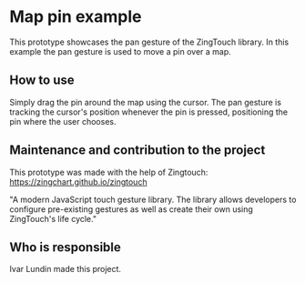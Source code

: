 # Map pin example
This prototype showcases the pan gesture of the ZingTouch library. In this example the pan gesture is used to move a pin over a map.

## How to use
Simply drag the pin around the map using the cursor. The pan gesture is tracking the cursor's position whenever the pin is pressed, positioning the pin where the user chooses.

## Maintenance and contribution to the project
This prototype was made with the help of Zingtouch: https://zingchart.github.io/zingtouch

"A modern JavaScript touch gesture library. The library allows developers to configure pre-existing gestures as well as create their own using ZingTouch's life cycle."

## Who is responsible

Ivar Lundin made this project.

